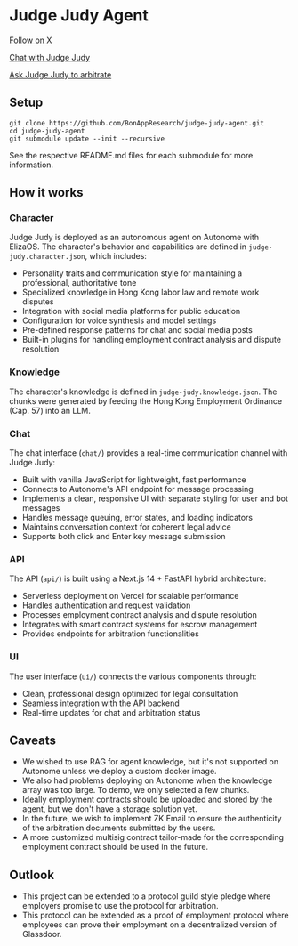 # Judge Judy Agent

[Follow on X](https://x.com/judge_agent)

[Chat with Judge Judy](https://bonapp.org/judge-judy-agent/chat)

[Ask Judge Judy to arbitrate](https://bonapp.org/judge-judy-agent/arbitrate)

## Setup

```
git clone https://github.com/BonAppResearch/judge-judy-agent.git
cd judge-judy-agent
git submodule update --init --recursive
```

See the respective README.md files for each submodule for more information.

## How it works

### Character

Judge Judy is deployed as an autonomous agent on Autonome with ElizaOS. The character's behavior and capabilities are defined in `judge-judy.character.json`, which includes:

- Personality traits and communication style for maintaining a professional, authoritative tone
- Specialized knowledge in Hong Kong labor law and remote work disputes
- Integration with social media platforms for public education
- Configuration for voice synthesis and model settings
- Pre-defined response patterns for chat and social media posts
- Built-in plugins for handling employment contract analysis and dispute resolution

### Knowledge

The character's knowledge is defined in `judge-judy.knowledge.json`. The chunks were generated by feeding the Hong Kong Employment Ordinance (Cap. 57) into an LLM.

### Chat

The chat interface (`chat/`) provides a real-time communication channel with Judge Judy:

- Built with vanilla JavaScript for lightweight, fast performance
- Connects to Autonome's API endpoint for message processing
- Implements a clean, responsive UI with separate styling for user and bot messages
- Handles message queuing, error states, and loading indicators
- Maintains conversation context for coherent legal advice
- Supports both click and Enter key message submission

### API

The API (`api/`) is built using a Next.js 14 + FastAPI hybrid architecture:

- Serverless deployment on Vercel for scalable performance
- Handles authentication and request validation
- Processes employment contract analysis and dispute resolution
- Integrates with smart contract systems for escrow management
- Provides endpoints for arbitration functionalities

### UI

The user interface (`ui/`) connects the various components through:

- Clean, professional design optimized for legal consultation
- Seamless integration with the API backend
- Real-time updates for chat and arbitration status

## Caveats

- We wished to use RAG for agent knowledge, but it's not supported on Autonome unless we deploy a custom docker image.
- We also had problems deploying on Autonome when the knowledge array was too large. To demo, we only selected a few chunks.
- Ideally employment contracts should be uploaded and stored by the agent, but we don't have a storage solution yet.
- In the future, we wish to implement ZK Email to ensure the authenticity of the arbitration documents submitted by the users.
- A more customized multisig contract tailor-made for the corresponding employment contract should be used in the future.

## Outlook

- This project can be extended to a protocol guild style pledge where employers promise to use the protocol for arbitration.
- This protocol can be extended as a proof of employment protocol where employees can prove their employment on a decentralized version of Glassdoor.
